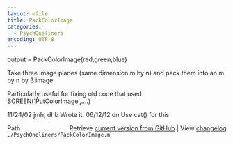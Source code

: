 ```yaml
---
layout: mfile
title: PackColorImage
categories:
  - PsychOneliners
encoding: UTF-8
---
```


output = PackColorImage\(red,green,blue\)

Take three image planes \(same dimension m by n\)
and pack them into an m by n by 3 image.

Particularly useful for fixing old code
that used SCREEN\('PutColorImage',....\)

11/24/02  jmh, dhb  Wrote it.
06/12/12        dn  Use cat\(\) for this


<div class="code_header" style="text-align:right;">
  <span style="float:left;">Path&nbsp;&nbsp;</span> <span class="counter">Retrieve <a href=
  "https://raw.github.com/Psychtoolbox-3/Psychtoolbox-3/beta/./PsychOneliners/PackColorImage.m">current version from GitHub</a> | View <a href=
  "https://github.com/Psychtoolbox-3/Psychtoolbox-3/commits/beta/./PsychOneliners/PackColorImage.m">changelog</a></span>
</div>
<div class="code">
  <code>./PsychOneliners/PackColorImage.m</code>
</div>

